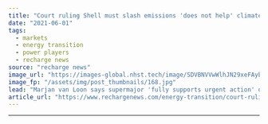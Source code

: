 ```yaml
---
title: "Court ruling Shell must slash emissions 'does not help' climate fight -  oil giant's Dutch boss"
date: "2021-06-01"
tags: 
  - markets
  - energy transition
  - power players
  - recharge news
source: "recharge news"
image_url: "https://images-global.nhst.tech/image/SDVBNVVwWlhJN29xeFAybnIwL2hqRmZGcjlPaVJOK09SeERFMDRTQ3N0TT0=/nhst/binary/75cd5167e62753497e7bdab9bf14a5bf"
image_fp: "/assets/img/post_thumbnails/168.jpg"
lead: "Marjan van Loon says supermajor 'fully supports urgent action' on global heating but doesn't yet know how it would meet order to cut greenhouse gas output by 45% by 2030"
article_url: "https://www.rechargenews.com/energy-transition/court-ruling-shell-must-slash-emissions-does-not-help-climate-fight-oil-giants-dutch-boss/2-1-1019015"
---
```


---
